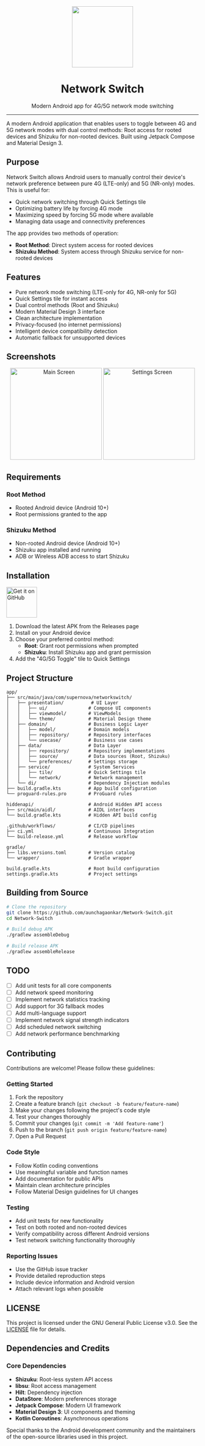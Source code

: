 <div align="center">
<img src="media/app_icon.png" width="160" height="160" style="display: block; margin: 0 auto"/>
<h1>Network Switch</h1>
<p>Modern Android app for 4G/5G network mode switching</p>
</div>

---

A modern Android application that enables users to toggle between 4G and 5G network modes with dual control methods: Root access for rooted devices and Shizuku for non-rooted devices. Built using Jetpack Compose and Material Design 3.

## Purpose

Network Switch allows Android users to manually control their device's network preference between pure 4G (LTE-only) and 5G (NR-only) modes. This is useful for:

- Quick network switching through Quick Settings tile
- Optimizing battery life by forcing 4G mode
- Maximizing speed by forcing 5G mode where available
- Managing data usage and connectivity preferences

The app provides two methods of operation:
- **Root Method**: Direct system access for rooted devices
- **Shizuku Method**: System access through Shizuku service for non-rooted devices

## Features

- Pure network mode switching (LTE-only for 4G, NR-only for 5G)
- Quick Settings tile for instant access
- Dual control methods (Root and Shizuku)
- Modern Material Design 3 interface
- Clean architecture implementation
- Privacy-focused (no internet permissions)
- Intelligent device compatibility detection
- Automatic fallback for unsupported devices

## Screenshots

<div align="center">
<img src="media/screenshot_main.jpg" alt="Main Screen" width="240" />
<img src="media/screenshot_settings.jpg" alt="Settings Screen" width="240"/>
</div>

## Requirements

### Root Method
- Rooted Android device (Android 10+)
- Root permissions granted to the app

### Shizuku Method
- Non-rooted Android device (Android 10+)
- Shizuku app installed and running
- ADB or Wireless ADB access to start Shizuku

## Installation

[<img src="media/get_it_github.png" alt="Get it on GitHub" height="80">](https://github.com/aunchagaonkar/NetworkSwitch/releases)

1. Download the latest APK from the Releases page
2. Install on your Android device
3. Choose your preferred control method:
   - **Root**: Grant root permissions when prompted
   - **Shizuku**: Install Shizuku app and grant permission
4. Add the "4G/5G Toggle" tile to Quick Settings

## Project Structure

```
app/
├── src/main/java/com/supernova/networkswitch/
│   ├── presentation/          # UI Layer
│   │   ├── ui/               # Compose UI components
│   │   ├── viewmodel/        # ViewModels
│   │   └── theme/            # Material Design theme
│   ├── domain/               # Business Logic Layer
│   │   ├── model/            # Domain models
│   │   ├── repository/       # Repository interfaces
│   │   └── usecase/          # Business use cases
│   ├── data/                 # Data Layer
│   │   ├── repository/       # Repository implementations
│   │   ├── source/           # Data sources (Root, Shizuku)
│   │   └── preferences/      # Settings storage
│   ├── service/              # System Services
│   │   ├── tile/             # Quick Settings tile
│   │   └── network/          # Network management
│   └── di/                   # Dependency Injection modules
├── build.gradle.kts          # App build configuration
└── proguard-rules.pro        # ProGuard rules

hiddenapi/                    # Android Hidden API access
├── src/main/aidl/            # AIDL interfaces
└── build.gradle.kts          # Hidden API build config

.github/workflows/            # CI/CD pipelines
├── ci.yml                    # Continuous Integration
└── build-release.yml         # Release workflow

gradle/
├── libs.versions.toml        # Version catalog
└── wrapper/                  # Gradle wrapper

build.gradle.kts              # Root build configuration
settings.gradle.kts           # Project settings
```


## Building from Source

```bash
# Clone the repository
git clone https://github.com/aunchagaonkar/Network-Switch.git
cd Network-Switch

# Build debug APK
./gradlew assembleDebug

# Build release APK
./gradlew assembleRelease
```

## TODO
- [ ] Add unit tests for all core components
- [ ] Add network speed monitoring
- [ ] Implement network statistics tracking
- [ ] Add support for 3G fallback modes
- [ ] Add multi-language support
- [ ] Implement network signal strength indicators
- [ ] Add scheduled network switching
- [ ] Add network performance benchmarking

## Contributing

Contributions are welcome! Please follow these guidelines:

### Getting Started
1. Fork the repository
2. Create a feature branch (`git checkout -b feature/feature-name`)
3. Make your changes following the project's code style
4. Test your changes thoroughly
5. Commit your changes (`git commit -m 'Add feature-name'`)
6. Push to the branch (`git push origin feature/feature-name`)
7. Open a Pull Request

### Code Style
- Follow Kotlin coding conventions
- Use meaningful variable and function names
- Add documentation for public APIs
- Maintain clean architecture principles
- Follow Material Design guidelines for UI changes

### Testing
- Add unit tests for new functionality
- Test on both rooted and non-rooted devices
- Verify compatibility across different Android versions
- Test network switching functionality thoroughly

### Reporting Issues
- Use the GitHub issue tracker
- Provide detailed reproduction steps
- Include device information and Android version
- Attach relevant logs when possible

## LICENSE

This project is licensed under the GNU General Public License v3.0. See the [LICENSE](LICENSE) file for details.

## Dependencies and Credits

### Core Dependencies
- **Shizuku**: Root-less system API access
- **libsu**: Root access management
- **Hilt**: Dependency injection
- **DataStore**: Modern preferences storage
- **Jetpack Compose**: Modern UI framework
- **Material Design 3**: UI components and theming
- **Kotlin Coroutines**: Asynchronous operations

Special thanks to the Android development community and the maintainers of the open-source libraries used in this project.
